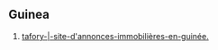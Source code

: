 ## Guinea

1. [tafory-|-site-d&#039;annonces-immobilières-en-guinée.](http://www.startupranking.com/tafory-|-site-d&#039;annonces-immobilières-en-guinée.)


